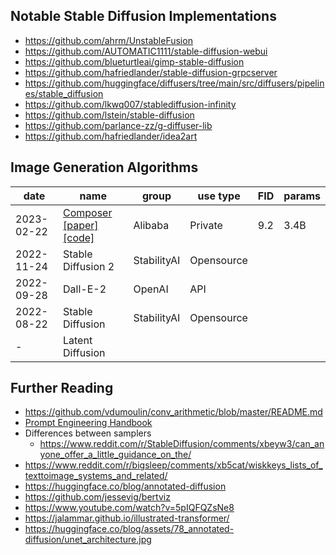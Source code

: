 
## Notable Stable Diffusion Implementations
 - https://github.com/ahrm/UnstableFusion
 - https://github.com/AUTOMATIC1111/stable-diffusion-webui
 - https://github.com/blueturtleai/gimp-stable-diffusion
 - https://github.com/hafriedlander/stable-diffusion-grpcserver
 - https://github.com/huggingface/diffusers/tree/main/src/diffusers/pipelines/stable_diffusion
 - https://github.com/lkwq007/stablediffusion-infinity
 - https://github.com/lstein/stable-diffusion
 - https://github.com/parlance-zz/g-diffuser-lib
 - https://github.com/hafriedlander/idea2art

## Image Generation Algorithms

| date       | name                                                                                                                                                     | group   | use type | FID | params |
|------------|----------------------------------------------------------------------------------------------------------------------------------------------------------|---------|----------|-----|--------|
| 2023-02-22 | [Composer](https://damo-vilab.github.io/composer-page/) [[paper]](https://arxiv.org/pdf/2302.09778.pdf) [[code]](https://github.com/damo-vilab/composer) | Alibaba | Private  | 9.2 | 3.4B   |
| 2022-11-24 | Stable Diffusion 2                                                                                                                                       | StabilityAI | Opensource
| 2022-09-28 | Dall-E-2                                                                                                                                                 | OpenAI | API | 
| 2022-08-22 | Stable Diffusion                                                                                                                                         | StabilityAI | Opensource
| - | Latent Diffusion                                                                                                                                         |
 

## Further Reading
 - https://github.com/vdumoulin/conv_arithmetic/blob/master/README.md
 - [Prompt Engineering Handbook](https://openart.ai/promptbook)
 - Differences between samplers
   - https://www.reddit.com/r/StableDiffusion/comments/xbeyw3/can_anyone_offer_a_little_guidance_on_the/
 - https://www.reddit.com/r/bigsleep/comments/xb5cat/wiskkeys_lists_of_texttoimage_systems_and_related/
 - https://huggingface.co/blog/annotated-diffusion
 - https://github.com/jessevig/bertviz
 - https://www.youtube.com/watch?v=5pIQFQZsNe8
 - https://jalammar.github.io/illustrated-transformer/
 - https://huggingface.co/blog/assets/78_annotated-diffusion/unet_architecture.jpg
